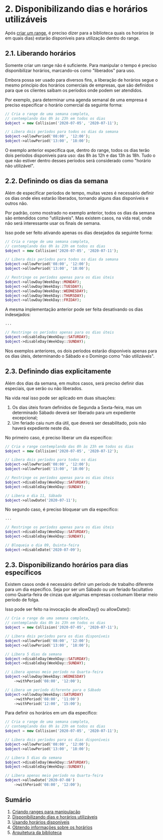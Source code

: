 # 2. Disponibilizando dias e horários utilizáveis

Após [criar um range](ranges.md), é preciso dizer para a biblioteca quais os horários (e em quais dias) estarão disponíveis para utilização dentro do range.

## 2.1. Liberando horários

Somente criar um range não é suficiente. Para manipular o tempo é preciso disponibilizar horários, marcando-os como "liberados" para uso.

Embora possa ser usado para diversos fins, a liberação de horários segue o mesmo princípio dos horários comerciais de empresas, que são definidos para que os clientes saibam os períodos onde podem ser atendidos.

Por exemplo, para determinar uma agenda semanal de uma empresa é preciso especificar o horário comercial da seguinte forma:

```php
// Cria o range de uma semana completa, 
// contemplando das 0h às 23h em todos os dias
$object = new Collision('2020-07-05', '2020-07-11');

// Libera dois períodos para todos os dias da semana
$object->allowPeriod('08:00', '12:00');
$object->allowPeriod('13:00', '18:00');
```

O exemplo anterior especifica que, dentro do range, todos os dias terão dois períodos disponíveis para uso: das 8h às 12h e das 13h às 18h.
Tudo o que não estiver dentro desses períodos será considerado como "horário não utilizável".

## 2.2. Definindo os dias da semana

Além de especificar períodos de tempo, muitas vezes é necessário definir os dias onde eles estarão liberados, tornando alguns dias disponíveis e outros não.

Por padrão, como mostrado no exemplo anterior, todos os dias da semana são entendidos como "utilizáveis". Mas existem casos, na vida real, onde não será interessante usar os finais de semana. 

Isso pode ser feito ativando apenas os dias desejados da seguinte forma:

```php
// Cria o range de uma semana completa, 
// contemplando das 0h às 23h em todos os dias
$object = new Collision('2020-07-05', '2020-07-11');

// Libera dois períodos para todos os dias da semana
$object->allowPeriod('08:00', '12:00');
$object->allowPeriod('13:00', '18:00');

// Restringe os períodos apenas para os dias úteis
$object->allowDay(WeekDay::MONDAY);
$object->allowDay(WeekDay::TUESDAY);
$object->allowDay(WeekDay::WEDNESDAY);
$object->allowDay(WeekDay::THURSDAY);
$object->allowDay(WeekDay::FRIDAY);
```

A mesma implementação anterior pode ser feita desativando os dias indesejados:

```php
...

// Restringe os períodos apenas para os dias úteis
$object->disableDay(WeekDay::SATURDAY);
$object->disableDay(WeekDay::SUNDAY);
```

Nos exemplos anteriores, os dois períodos estarão disponíveis apenas para os dias úteis, determinando o Sábado e o Domingo como "não utilizáveis".

## 2.3. Definindo dias explicitamente

Além dos dias da semana, em muitos casos, será preciso definir dias especiais, que serão ou não liberados.

Na vida real isso pode ser aplicado em duas situações:

1.  Os dias úteis foram definidos de Segunda a Sexta-feira, mas um determinado Sábado deverá ser liberado para um expediente excepcional;
2.  Um feriado caiu num dia útil, que deverá ser desabilitado, pois não haverá expediente neste dia.

No primeiro caso, é preciso liberar um dia específico:

```php
// Cria o range contemplando das 0h às 23h em todos os dias
$object = new Collision('2020-07-05', '2020-07-12');

// Libera dois períodos para todos os dias
$object->allowPeriod('08:00', '12:00');
$object->allowPeriod('13:00', '18:00');

// Restringe os períodos apenas para os dias úteis
$object->disableDay(WeekDay::SATURDAY);
$object->disableDay(WeekDay::SUNDAY);

// Libera o dia 11, Sábado
$object->allowDate('2020-07-11');
```

No segundo caso, é preciso bloquear um dia específico:

```php
...

// Restringe os períodos apenas para os dias úteis
$object->disableDay(WeekDay::SATURDAY);
$object->disableDay(WeekDay::SUNDAY);

// Bloqueia o dia 09, Quinta-feira
$object->disableDate('2020-07-09');
```

## 2.3. Disponibilizando horários para dias específicos

Existem casos onde é necessário definir um período de trabalho diferente para um dia específico. Seja por ser um Sábado ou um feriado facultativo como Quarta-feira de cinzas que algumas empresas costumam liberar meio 
período de folga.

Isso pode ser feito na invocação de allowDay() ou allowDate():

```php
// Cria o range de uma semana completa, 
// contemplando das 0h às 23h em todos os dias
$object = new Collision('2020-07-05', '2020-07-11');

// Libera dois períodos para os dias disponíveis
$object->allowPeriod('08:00', '12:00');
$object->allowPeriod('13:00', '18:00');

// Libera 5 dias da semana
$object->disableDay(WeekDay::SATURDAY);
$object->disableDay(WeekDay::SUNDAY);

// Libera apenas meio período na Quarta-feira
$object->allowDay(WeekDay::WEDNESDAY)
    ->withPeriod('08:00', '12:00');

// Libera um período diferente para o Sábado
$object->allowDay(WeekDay::SATURDAY)
    ->withPeriod('08:00', '11:00')
    ->withPeriod('12:00', '15:00');
```

Para definir os horários em um dia específico:

```php
// Cria o range de uma semana completa, 
// contemplando das 0h às 23h em todos os dias
$object = new Collision('2020-07-05', '2020-07-11');

// Libera dois períodos para os dias disponíveis
$object->allowPeriod('08:00', '12:00');
$object->allowPeriod('13:00', '18:00');

// Libera 5 dias da semana
$object->disableDay(WeekDay::SATURDAY);
$object->disableDay(WeekDay::SUNDAY);

// Libera apenas meio período na Quarta-feira
$object->allowDate('2020-07-08')
    ->withPeriod('08:00', '12:00');
```

## Sumário

1.   [Criando ranges para manipulação](ranges.md)
2.   [Disponibilizando dias e horários utilizáveis](allowance.md)
3.   [Usando horários disponíveis](fitting.md)
4.   [Obtendo informações sobre os horários](informations.md)
5.   [Arquitetura da biblioteca](architecture.md)

